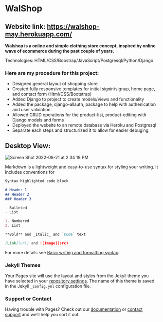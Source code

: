 # WalShop

## Website link: https://walshop-may.herokuapp.com/

**Walshop is a online and simple clothing store concept, inspired by online wave of ecommerce during the past couple of years.**

Technologies: HTML/CSS/Boostrap/JavaScript/Postgresql/Python/Django

### Here are my procedure for this project:

   - Designed general layout of shopping store 
   - Created fully responsive templates for initial signin/signup, home page, and contact form (Html/CSS/Bootstrap)
   - Added Django to project to create models/views and functionality
   - Added the package, django-allauth, package to help with authenication and user validation.
   - Allowed CRUD operations for the product-list, product-editing with Django models and forms
   - Deployed the website to an remote database via Heroku and Postgresql
   - Separate each steps and structurized it to allow for easier debuging

## Desktop View:
![Screen Shot 2022-08-21 at 2 34 18 PM](https://user-images.githubusercontent.com/91612351/185807161-32b7bc2f-6d6c-45cf-9e3d-8285fad80bbe.png)

Markdown is a lightweight and easy-to-use syntax for styling your writing. It includes conventions for

```markdown
Syntax highlighted code block

# Header 1
## Header 2
### Header 3

- Bulleted
- List

1. Numbered
2. List

**Bold** and _Italic_ and `Code` text

[Link](url) and ![Image](src)
```

For more details see [Basic writing and formatting syntax](https://docs.github.com/en/github/writing-on-github/getting-started-with-writing-and-formatting-on-github/basic-writing-and-formatting-syntax).

### Jekyll Themes

Your Pages site will use the layout and styles from the Jekyll theme you have selected in your [repository settings](https://github.com/maylingchan22/Shopping-Site/settings/pages). The name of this theme is saved in the Jekyll `_config.yml` configuration file.

### Support or Contact

Having trouble with Pages? Check out our [documentation](https://docs.github.com/categories/github-pages-basics/) or [contact support](https://support.github.com/contact) and we’ll help you sort it out.
